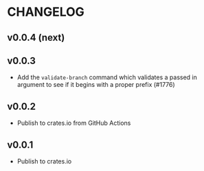# CHANGELOG

## v0.0.4 (next)

## v0.0.3

- Add the `validate-branch` command which validates a passed in argument to see
  if it begins with a proper prefix (#1776)

## v0.0.2

- Publish to crates.io from GitHub Actions

## v0.0.1

- Publish to crates.io
